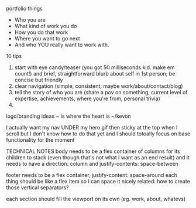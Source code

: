 portfolio things
  - Who you are
  - What kind of work you do
  - How you do that work
  - Where you want to go next
  - And who YOU really want to work with.

10 tips
1. start with eye candy/teaser (you got 50 milliseconds kid. make em count!) and brief, straightforward blurb about self in 1st person; be concise but friendly
2. clear navigation (simple, consistent; maybe work/about/contact/blog)
3. tell the story of who you are (share a pov on something, current level of expertise, achievements, where you're from, personal trivia)
4. 

logo/branding ideas
~ is where the heart is
~/kevon

I actually want my nav UNDER my hero gif then sticky at the top when I scroll but I don't know how to do that yet and I should totoally focus on base functionality for the moment


TECHNICAL NOTES
body needs to be a flex container of columns for its children to stack (even though that's not what I want as an end result) and it needs to have a direction: column and justify-contents: space-between 

footer needs to be a flex container, justify-content: space-around
each thing should be like a flex item so I can space it nicely
related: how to create those vertical separators?

each section should fill the viewport on its own (eg. work, about, whatevs)
